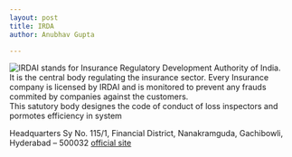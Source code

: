 ```yaml
---
layout: post
title: IRDA 
author: Anubhav Gupta

---
```


<style>
 div{
    background-image: url("https://i.postimg.cc/ZRvJnc6t/piggy-bank-3117656.jpg");
  }
  </style>

<img style="float:left;" src="https://i.postimg.cc/MKzVyX54/irdai-1200.jpg">


IRDAI stands for Insurance Regulatory Development Authority of India.<br/>
It is the central body regulating the insurance sector. Every Insurance company is licensed by IRDAI and is monitored to prevent any frauds commited by companies against the customers.<br/> 
This satutory body designes the code of conduct of loss inspectors and pormotes efficiency in system<br/>

Headquarters	Sy No. 115/1, Financial District, Nanakramguda, Gachibowli, Hyderabad – 500032
[official site](https://www.irdai.gov.in/)

